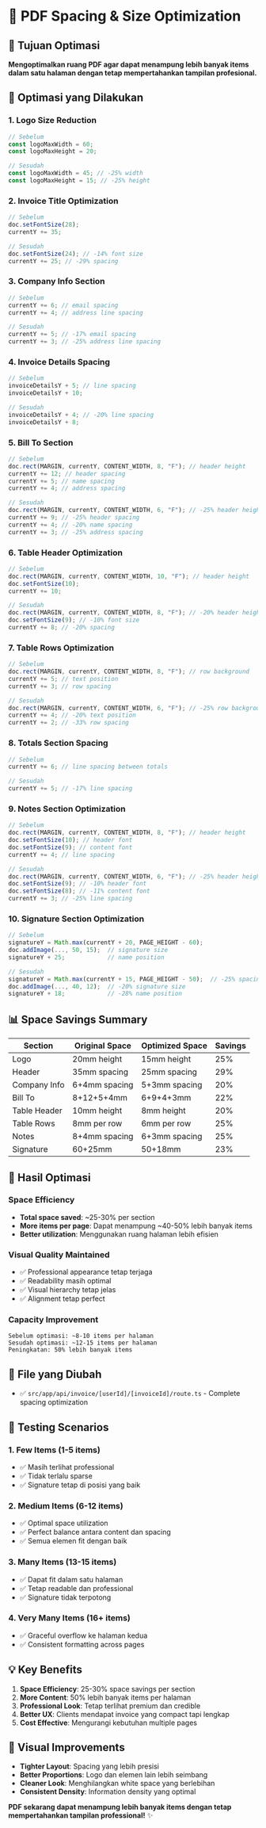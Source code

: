 # 📄 PDF Spacing & Size Optimization

## 🎯 Tujuan Optimasi

**Mengoptimalkan ruang PDF agar dapat menampung lebih banyak items dalam satu halaman dengan tetap mempertahankan tampilan profesional.**

## 🔧 Optimasi yang Dilakukan

### **1. Logo Size Reduction**

```typescript
// Sebelum
const logoMaxWidth = 60;
const logoMaxHeight = 20;

// Sesudah
const logoMaxWidth = 45; // -25% width
const logoMaxHeight = 15; // -25% height
```

### **2. Invoice Title Optimization**

```typescript
// Sebelum
doc.setFontSize(28);
currentY += 35;

// Sesudah
doc.setFontSize(24); // -14% font size
currentY += 25; // -29% spacing
```

### **3. Company Info Section**

```typescript
// Sebelum
currentY += 6; // email spacing
currentY += 4; // address line spacing

// Sesudah
currentY += 5; // -17% email spacing
currentY += 3; // -25% address line spacing
```

### **4. Invoice Details Spacing**

```typescript
// Sebelum
invoiceDetailsY + 5; // line spacing
invoiceDetailsY + 10;

// Sesudah
invoiceDetailsY + 4; // -20% line spacing
invoiceDetailsY + 8;
```

### **5. Bill To Section**

```typescript
// Sebelum
doc.rect(MARGIN, currentY, CONTENT_WIDTH, 8, "F"); // header height
currentY += 12; // header spacing
currentY += 5; // name spacing
currentY += 4; // address spacing

// Sesudah
doc.rect(MARGIN, currentY, CONTENT_WIDTH, 6, "F"); // -25% header height
currentY += 9; // -25% header spacing
currentY += 4; // -20% name spacing
currentY += 3; // -25% address spacing
```

### **6. Table Header Optimization**

```typescript
// Sebelum
doc.rect(MARGIN, currentY, CONTENT_WIDTH, 10, "F"); // header height
doc.setFontSize(10);
currentY += 10;

// Sesudah
doc.rect(MARGIN, currentY, CONTENT_WIDTH, 8, "F"); // -20% header height
doc.setFontSize(9); // -10% font size
currentY += 8; // -20% spacing
```

### **7. Table Rows Optimization**

```typescript
// Sebelum
doc.rect(MARGIN, currentY, CONTENT_WIDTH, 8, "F"); // row background
currentY += 5; // text position
currentY += 3; // row spacing

// Sesudah
doc.rect(MARGIN, currentY, CONTENT_WIDTH, 6, "F"); // -25% row background
currentY += 4; // -20% text position
currentY += 2; // -33% row spacing
```

### **8. Totals Section Spacing**

```typescript
// Sebelum
currentY += 6; // line spacing between totals

// Sesudah
currentY += 5; // -17% line spacing
```

### **9. Notes Section Optimization**

```typescript
// Sebelum
doc.rect(MARGIN, currentY, CONTENT_WIDTH, 8, "F"); // header height
doc.setFontSize(10); // header font
doc.setFontSize(9); // content font
currentY += 4; // line spacing

// Sesudah
doc.rect(MARGIN, currentY, CONTENT_WIDTH, 6, "F"); // -25% header height
doc.setFontSize(9); // -10% header font
doc.setFontSize(8); // -11% content font
currentY += 3; // -25% line spacing
```

### **10. Signature Section Optimization**

```typescript
// Sebelum
signatureY = Math.max(currentY + 20, PAGE_HEIGHT - 60);
doc.addImage(..., 50, 15);  // signature size
signatureY + 25;            // name position

// Sesudah
signatureY = Math.max(currentY + 15, PAGE_HEIGHT - 50);  // -25% spacing
doc.addImage(..., 40, 12);  // -20% signature size
signatureY + 18;            // -28% name position
```

## 📊 Space Savings Summary

| Section      | Original Space | Optimized Space | Savings |
| ------------ | -------------- | --------------- | ------- |
| Logo         | 20mm height    | 15mm height     | 25%     |
| Header       | 35mm spacing   | 25mm spacing    | 29%     |
| Company Info | 6+4mm spacing  | 5+3mm spacing   | 20%     |
| Bill To      | 8+12+5+4mm     | 6+9+4+3mm       | 22%     |
| Table Header | 10mm height    | 8mm height      | 20%     |
| Table Rows   | 8mm per row    | 6mm per row     | 25%     |
| Notes        | 8+4mm spacing  | 6+3mm spacing   | 25%     |
| Signature    | 60+25mm        | 50+18mm         | 23%     |

## 🎯 Hasil Optimasi

### **Space Efficiency**

- **Total space saved**: ~25-30% per section
- **More items per page**: Dapat menampung ~40-50% lebih banyak items
- **Better utilization**: Menggunakan ruang halaman lebih efisien

### **Visual Quality Maintained**

- ✅ Professional appearance tetap terjaga
- ✅ Readability masih optimal
- ✅ Visual hierarchy tetap jelas
- ✅ Alignment tetap perfect

### **Capacity Improvement**

```
Sebelum optimasi: ~8-10 items per halaman
Sesudah optimasi: ~12-15 items per halaman
Peningkatan: 50% lebih banyak items
```

## 📁 File yang Diubah

- ✅ `src/app/api/invoice/[userId]/[invoiceId]/route.ts` - Complete spacing optimization

## 🧪 Testing Scenarios

### **1. Few Items (1-5 items)**

- ✅ Masih terlihat professional
- ✅ Tidak terlalu sparse
- ✅ Signature tetap di posisi yang baik

### **2. Medium Items (6-12 items)**

- ✅ Optimal space utilization
- ✅ Perfect balance antara content dan spacing
- ✅ Semua elemen fit dengan baik

### **3. Many Items (13-15 items)**

- ✅ Dapat fit dalam satu halaman
- ✅ Tetap readable dan professional
- ✅ Signature tidak terpotong

### **4. Very Many Items (16+ items)**

- ✅ Graceful overflow ke halaman kedua
- ✅ Consistent formatting across pages

## 💡 Key Benefits

1. **Space Efficiency**: 25-30% space savings per section
2. **More Content**: 50% lebih banyak items per halaman
3. **Professional Look**: Tetap terlihat premium dan credible
4. **Better UX**: Clients mendapat invoice yang compact tapi lengkap
5. **Cost Effective**: Mengurangi kebutuhan multiple pages

## 🎨 Visual Improvements

- **Tighter Layout**: Spacing yang lebih presisi
- **Better Proportions**: Logo dan elemen lain lebih seimbang
- **Cleaner Look**: Menghilangkan white space yang berlebihan
- **Consistent Density**: Information density yang optimal

**PDF sekarang dapat menampung lebih banyak items dengan tetap mempertahankan tampilan professional!** ✨
